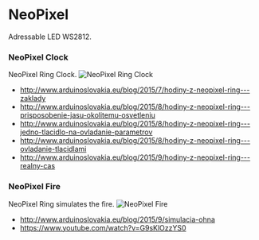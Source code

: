 # NeoPixel
Adressable LED WS2812.

### NeoPixel Clock
NeoPixel Ring Clock.
![NeoPixel Ring Clock](http://www.arduinoslovakia.eu/image?name=arduino_neopixel_ring_clock.jpg "NeoPixel Ring Clock")
* http://www.arduinoslovakia.eu/blog/2015/7/hodiny-z-neopixel-ring---zaklady
* http://www.arduinoslovakia.eu/blog/2015/8/hodiny-z-neopixel-ring---prisposobenie-jasu-okolitemu-osvetleniu
* http://www.arduinoslovakia.eu/blog/2015/8/hodiny-z-neopixel-ring---jedno-tlacidlo-na-ovladanie-parametrov
* http://www.arduinoslovakia.eu/blog/2015/8/hodiny-z-neopixel-ring---ovladanie-tlacidlami
* http://www.arduinoslovakia.eu/blog/2015/9/hodiny-z-neopixel-ring---realny-cas

### NeoPixel Fire
NeoPixel Ring simulates the fire.
![NeoPixel Fire](http://www.arduinoslovakia.eu/image?name=arduino_neopixel_fire_3.jpg "NeoPixel Fire")
* http://www.arduinoslovakia.eu/blog/2015/9/simulacia-ohna
* https://www.youtube.com/watch?v=G9sKlOzzYS0
